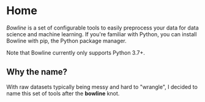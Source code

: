 # Home

*Bowline* is a set of configurable tools to easily preprocess your data for data science and machine learning. If you're familiar with Python, you can install Bowline with pip, the Python package manager.

Note that Bowline currently only supports Python 3.7+.

## Why the name?
With raw datasets typically being messy and hard to "wrangle", I decided to name this set of tools after the **bowline** knot.

